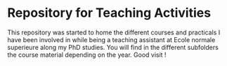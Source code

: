 # Repository for Teaching Activities

This repository was started to home the different courses and practicals I have been involved in while being a teaching assistant at Ecole normale superieure along my PhD studies. 
You will find in the different subfolders the course material depending on the year. 
Good visit !

